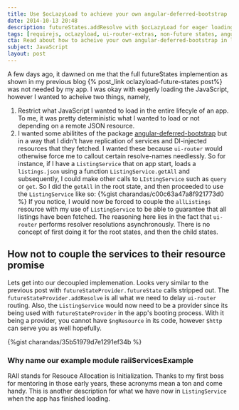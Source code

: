 ```yaml
---
title: Use $ocLazyLoad to achieve your own angular-deferred-bootstrap
date: 2014-10-13 20:48
description: futureStates.addResolve with $ocLazyLoad for eager loading
tags: [requirejs, ocLazyload, ui-router-extras, non-future states, angular-deferred-bootstrap, ng-deferred-bootstrap, RAII]
cta: Read about how to acheive your own angular-deferred-bootstrap in less than 100 lines of code
subject: JavaScript
layout: post
---
```


A few days ago, it dawned on me that the full futureStates implemention as shown in my previous blog {% post_link oclazyload-future-states post%} was not needed by my app. I was okay with eagerly loading the JavaScript, however I wanted to acheive two things, namely,

1. Restrict what JavaScript I wanted to load in the entire lifecyle of an app. To me, it was pretty deterministic what I wanted to load or not depending on a remote JSON resource.
2. I wanted some abilitites of the package [angular-deferred-bootstrap](https://github.com/philippd/angular-deferred-bootstrap) but in a way that I didn't have replication of services and DI-injected resources that they fetched. I wanted these because `ui-router` would otherwise force me to
callout certain resolve-names needlessly. So for instance, if I have a `ListingService` that on app start, loads 
a `listings.json` using a function `ListingService.getAll` and subsequently, I could make other calls to `LIstingService`
such as `query` or `get`. So I did the `getAll` in the root state, and then proceeded to use the `ListingService` like so:
{%gist charandas/c00c63a47a8f921773d0 %}
 If you notice, I would now be forced to couple the `allListings` resource with my use of `ListingService` to be able to guarantee that all listings have been fetched. The reasoning here lies in the fact that `ui-router` performs resolver
 resolutions asynchronously. There is no concept of first doing it for the root states, and then the child states.

## How not to couple the services to their resource promise  ##

Lets get into our decoupled implemenation. Looks very similar to the previous post with `futureStateProvider.futureState` calls stripped out. The `futureStateProvider.addResolve` is all what we need to delay `ui-router` routing.
Also, the `ListingService` would now need to be a provider since its being used with `futureStateProvider` in the app's
booting process. With it being a provider, you cannot have `$ngResource` in its code, however `$http` can serve you as well
hopefully.

{%gist charandas/35b51979d7e1291ef34b %}

### Why name our example module raiiServicesExample ###
RAII stands for Resouce Allocation is Initialization. Thanks to my first boss for mentoring in those early years, these acronyms mean a ton and come handy. This is another description for what we have now in `ListingService` when the app has finished loading.